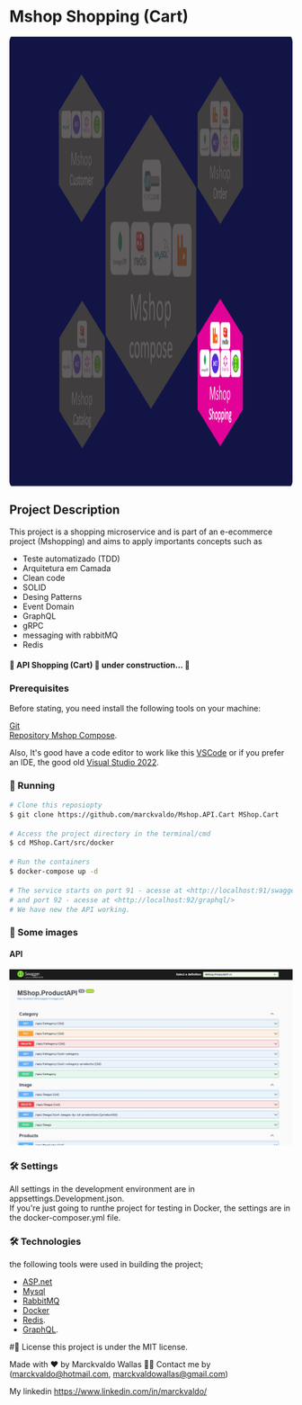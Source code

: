 # Mshop Shopping (Cart)

<div style="background-color: #f0f0f0; height:20vh; display: flex; flex-direction: row; justify-content: center;">
<img src="https://github.com/marckvaldo/Mshop.Compose/blob/main/Imagens/Mshop.Shopping.png">
</div>

## Project Description
This project is a shopping microservice and is part of an e-ecommerce project (Mshopping) and aims to apply importants concepts such as
- Teste automatizado (TDD)  <br/>
- Arquitetura em Camada <br/>
- Clean code <br/>
- SOLID <br/>
- Desing Patterns <br/>
- Event Domain <br/>
- GraphQL <br/>
- gRPC <br/>
- messaging with rabbitMQ <br/>
- Redis <br/>

<h4> 
	🚧  API Shopping (Cart) 🚀 under construction...  🚧
</h4>

### Prerequisites

Before stating, you need install the following tools on your machine: 

[Git](https://git-scm.com)<br/>
[Repository Mshop Compose](https://github.com/marckvaldo/Mshop.Compose). <br/>

Also, It's good have a code editor to work like this [VSCode](https://code.visualstudio.com/)
or if you prefer an IDE, the good old [Visual Studio 2022](https://visualstudio.microsoft.com/pt-br/downloads/).

### 🎲 Running

```bash
# Clone this reposiopty
$ git clone https://github.com/marckvaldo/Mshop.API.Cart MShop.Cart

# Access the project directory in the terminal/cmd
$ cd MShop.Cart/src/docker

# Run the containers 
$ docker-compose up -d

# The service starts on port 91 - acesse at <http://localhost:91/swagger/index.html>
# and port 92 - acesse at <http://localhost:92/graphql/>
# We have new the API working.
```
### 🚀 Some images

#### API
<img src="https://github.com/marckvaldo/Mshop.API.Product/blob/main/images/Images.jpg">

### 🛠 Settings
All settings in the development environment are in appsettings.Development.json.  <br/>
If you're just going to runthe project for testing in Docker, the settings are in the docker-composer.yml file.


### 🛠 Technologies
the following tools were used in building the project;

- [ASP.net](https://dotnet.microsoft.com/en-us/apps/aspnet)
- [Mysql](https://www.mysql.com/)
- [RabbitMQ](https://www.rabbitmq.com/)
- [Docker](https://www.docker.com/)
- [Redis](https://redis.io/resources/redisearch-a-high-performance-search-engine-as-a-redis-module/).
- [GraphQL](https://graphql.org/).


#📝 License
this project is under the MIT license.

Made with ❤️ by Marckvaldo Wallas 👋🏽 Contact me by (marckvaldo@hotmail.com, marckvaldowallas@gmail.com) <br/>

My linkedin https://www.linkedin.com/in/marckvaldo/
